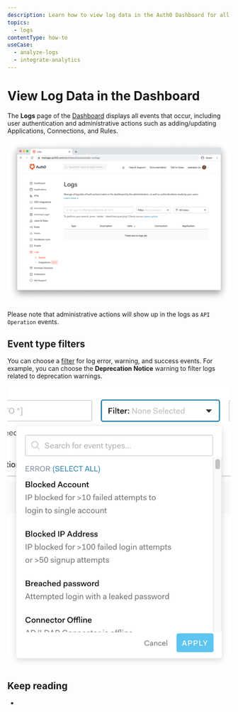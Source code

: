 ```yaml
---
description: Learn how to view log data in the Auth0 Dashboard for all events that occur including user authentication and administrative actions such as adding and updating applications, connections, and rules.
topics:
  - logs
contentType: how-to
useCase:
  - analyze-logs
  - integrate-analytics
---
```

# View Log Data in the Dashboard

The **Logs** page of the [Dashboard](${manage_url}/#/logs) displays all events that occur, including user authentication and administrative actions such as adding/updating Applications, Connections, and Rules.

![Log Search](/media/articles/logs/dashboard-logs.png)

Please note that administrative actions will show up in the logs as `API Operation` events.

## Event type filters

You can choose a [filter](/logs/references/log-event-filters) for log error, warning, and success events. For example, you can choose the **Deprecation Notice** warning to filter logs related to deprecation warnings.

![Log Event Filter](/media/articles/logs/log-event-filter.png)

## Keep reading

* 